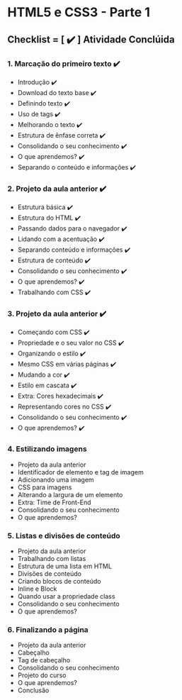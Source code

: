 # HTML5 e CSS3 - Parte 1

## Checklist = [ ✔️ ] Atividade Conclúida

### 1. Marcação do primeiro texto ✔️

- Introdução ✔️
- Download do texto base ✔️
- Definindo texto ✔️
- Uso de tags ✔️
- Melhorando o texto ✔️
- Estrutura de ênfase correta ✔️
- Consolidando o seu conhecimento ✔️
- O que aprendemos? ✔️
- Separando o conteúdo e informações ✔️

### 2. Projeto da aula anterior ✔️

- Estrutura básica ✔️
- Estrutura do HTML ✔️
- Passando dados para o navegador ✔️
- Lidando com a acentuação ✔️
- Separando conteúdo e informações ✔️
- Estrutura de conteúdo ✔️
- Consolidando o seu conhecimento ✔️
- O que aprendemos? ✔️
- Trabalhando com CSS ✔️

### 3. Projeto da aula anterior ✔️

- Começando com CSS ✔️
- Propriedade e o seu valor no CSS ✔️
- Organizando o estilo ✔️
- Mesmo CSS em várias páginas ✔️
- Mudando a cor ✔️
- Estilo em cascata ✔️
- Extra: Cores hexadecimais ✔️
- Representando cores no CSS ✔️
- Consolidando o seu conhecimento ✔️
- O que aprendemos? ✔️

### 4. Estilizando imagens

- Projeto da aula anterior
- Identificador de elemento e tag de imagem
- Adicionando uma imagem
- CSS para imagens
- Alterando a largura de um elemento
- Extra: Time de Front-End
- Consolidando o seu conhecimento
- O que aprendemos?

### 5. Listas e divisões de conteúdo

- Projeto da aula anterior
- Trabalhando com listas
- Estrutura de uma lista em HTML
- Divisões de conteúdo
- Criando blocos de conteúdo
- Inline e Block
- Quando usar a propriedade class
- Consolidando o seu conhecimento
- O que aprendemos?

### 6. Finalizando a página

- Projeto da aula anterior
- Cabeçalho
- Tag de cabeçalho
- Consolidando o seu conhecimento
- Projeto do curso
- O que aprendemos?
- Conclusão
